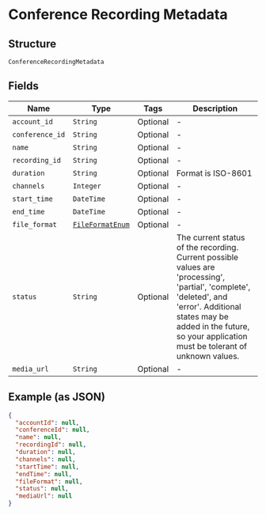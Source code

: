 
# Conference Recording Metadata

## Structure

`ConferenceRecordingMetadata`

## Fields

| Name | Type | Tags | Description |
|  --- | --- | --- | --- |
| `account_id` | `String` | Optional | - |
| `conference_id` | `String` | Optional | - |
| `name` | `String` | Optional | - |
| `recording_id` | `String` | Optional | - |
| `duration` | `String` | Optional | Format is ISO-8601 |
| `channels` | `Integer` | Optional | - |
| `start_time` | `DateTime` | Optional | - |
| `end_time` | `DateTime` | Optional | - |
| `file_format` | [`FileFormatEnum`](/doc/Voice/models/file-format-enum.md) | Optional | - |
| `status` | `String` | Optional | The current status of the recording. Current possible values are 'processing', 'partial', 'complete', 'deleted', and 'error'. Additional states may be added in the future, so your application must be tolerant of unknown values. |
| `media_url` | `String` | Optional | - |

## Example (as JSON)

```json
{
  "accountId": null,
  "conferenceId": null,
  "name": null,
  "recordingId": null,
  "duration": null,
  "channels": null,
  "startTime": null,
  "endTime": null,
  "fileFormat": null,
  "status": null,
  "mediaUrl": null
}
```

